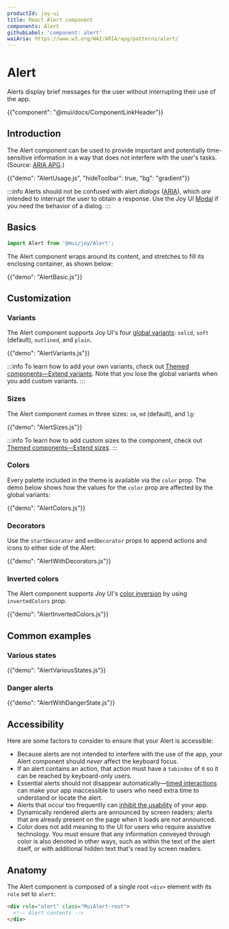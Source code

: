 ```yaml
---
productId: joy-ui
title: React Alert component
components: Alert
githubLabel: 'component: alert'
waiAria: https://www.w3.org/WAI/ARIA/apg/patterns/alert/
---
```


# Alert

<p class="description">Alerts display brief messages for the user without interrupting their use of the app.</p>

{{"component": "@mui/docs/ComponentLinkHeader"}}

## Introduction

The Alert component can be used to provide important and potentially time-sensitive information in a way that does not interfere with the user's tasks. (Source: [ARIA APG](https://www.w3.org/WAI/ARIA/apg/patterns/alert/).)

{{"demo": "AlertUsage.js", "hideToolbar": true, "bg": "gradient"}}

:::info
Alerts should not be confused with alert _dialogs_ ([ARIA](https://www.w3.org/WAI/ARIA/apg/patterns/alertdialog/)), which _are_ intended to interrupt the user to obtain a response.
Use the Joy UI [Modal](/joy-ui/react-modal/) if you need the behavior of a dialog.
:::

## Basics

```jsx
import Alert from '@mui/joy/Alert';
```

The Alert component wraps around its content, and stretches to fill its enclosing container, as shown below:

{{"demo": "AlertBasic.js"}}

## Customization

### Variants

The Alert component supports Joy UI's four [global variants](/joy-ui/main-features/global-variants/): `solid`, `soft` (default), `outlined`, and `plain`.

{{"demo": "AlertVariants.js"}}

:::info
To learn how to add your own variants, check out [Themed components—Extend variants](/joy-ui/customization/themed-components/#extend-variants).
Note that you lose the global variants when you add custom variants.
:::

### Sizes

The Alert component comes in three sizes: `sm`, `md` (default), and `lg`:

{{"demo": "AlertSizes.js"}}

:::info
To learn how to add custom sizes to the component, check out [Themed components—Extend sizes](/joy-ui/customization/themed-components/#extend-sizes).
:::

### Colors

Every palette included in the theme is available via the `color` prop.
The demo below shows how the values for the `color` prop are affected by the global variants:

{{"demo": "AlertColors.js"}}

### Decorators

Use the `startDecorator` and `endDecorator` props to append actions and icons to either side of the Alert:

{{"demo": "AlertWithDecorators.js"}}

### Inverted colors

The Alert component supports Joy UI's [color inversion](/joy-ui/main-features/color-inversion/) by using `invertedColors` prop.

{{"demo": "AlertInvertedColors.js"}}

## Common examples

### Various states

{{"demo": "AlertVariousStates.js"}}

### Danger alerts

{{"demo": "AlertWithDangerState.js"}}

## Accessibility

Here are some factors to consider to ensure that your Alert is accessible:

- Because alerts are not intended to interfere with the use of the app, your Alert component should _never_ affect the keyboard focus.
- If an alert contains an action, that action must have a `tabindex` of `0` so it can be reached by keyboard-only users.
- Essential alerts should not disappear automatically—[timed interactions](https://www.w3.org/TR/UNDERSTANDING-WCAG20/time-limits-no-exceptions.html) can make your app inaccessible to users who need extra time to understand or locate the alert.
- Alerts that occur too frequently can [inhibit the usability](https://www.w3.org/TR/UNDERSTANDING-WCAG20/time-limits-postponed.html) of your app.
- Dynamically rendered alerts are announced by screen readers; alerts that are already present on the page when it loads are _not_ announced.
- Color does not add meaning to the UI for users who require assistive technology. You must ensure that any information conveyed through color is also denoted in other ways, such as within the text of the alert itself, or with additional hidden text that's read by screen readers.

## Anatomy

The Alert component is composed of a single root `<div>` element with its `role` set to `alert`:

```html
<div role="alert" class="MuiAlert-root">
  <!-- Alert contents -->
</div>
```
